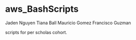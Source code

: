 # aws_BashScripts

Jaden Nguyen
Tiana Ball
Mauricio Gomez
Francisco Guzman

scripts for per scholas cohort. 
